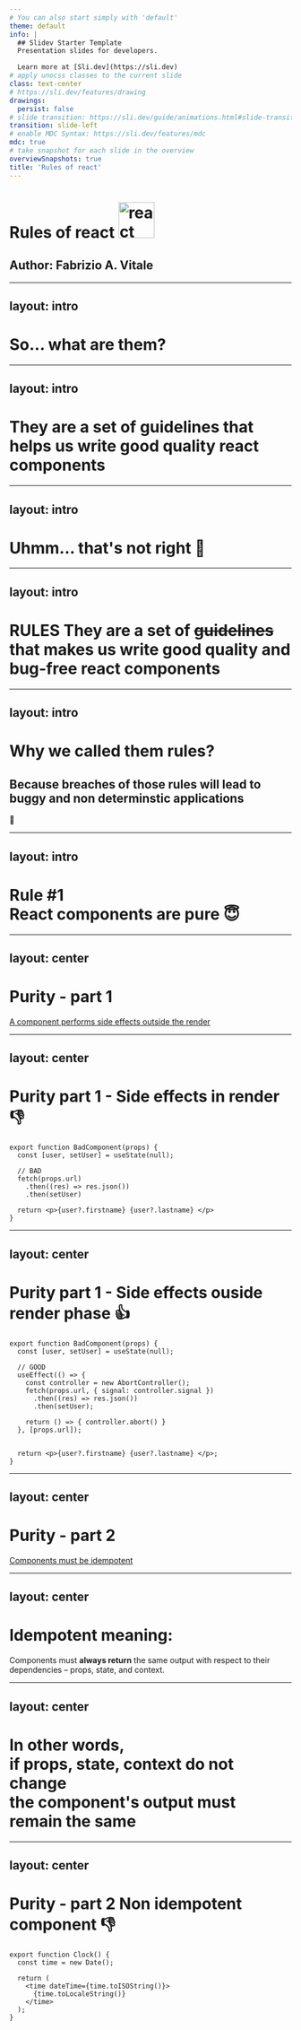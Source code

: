 ```yaml
---
# You can also start simply with 'default'
theme: default
info: |
  ## Slidev Starter Template
  Presentation slides for developers.

  Learn more at [Sli.dev](https://sli.dev)
# apply unocss classes to the current slide
class: text-center
# https://sli.dev/features/drawing
drawings:
  persist: false
# slide transition: https://sli.dev/guide/animations.html#slide-transitions
transition: slide-left
# enable MDC Syntax: https://sli.dev/features/mdc
mdc: true
# take snapshot for each slide in the overview
overviewSnapshots: true
title: 'Rules of react'
---
```


# Rules of react <img class="inline-block relative -top-1" width="64" height="64" alt="react logo" src="/media/react-logo-dark.svg">

<div class="fixed bottom-2 right-2">
<h2>Author: Fabrizio A. Vitale</h2>
</div>

---
layout: intro
---

# So... what are them?

---
layout: intro
---

<h1>They are a set of guidelines that helps us write good quality react components</h1>

---
layout: intro
---

# Uhmm... that's not right 🤔

---
layout: intro
---


<h1 class="relative"><strong class="absolute -top-16 right-54" style="rotate: -20deg;">RULES</strong> They are a set of <s>guidelines</s> that makes us write good quality and <strong>bug-free</strong> react components</h1>

---
layout: intro
---

# Why we called them rules?

## Because breaches of those rules will lead to buggy and non determinstic applications

<span class="text-8xl fixed bottom-2 right-2">🐛</span>

---
layout: intro
---

<h1>Rule #1 <br><v-click>React components are <strong>pure</strong> 😇</v-click></h1>

---
layout: center
---

# Purity - part 1

<a class="text-3xl" href="https://react.dev/reference/rules/components-and-hooks-must-be-pure#side-effects-must-run-outside-of-render">A component performs side effects outside the render</a>


---
layout: center
---

# Purity part 1 - Side effects in render 👎

```tsx
export function BadComponent(props) {
  const [user, setUser] = useState(null);
  
  // BAD
  fetch(props.url)
    .then((res) => res.json())
    .then(setUser)

  return <p>{user?.firstname} {user?.lastname} </p>
}
```

---
layout: center
---

# Purity part 1 - Side effects ouside render phase 👍

```tsx
export function BadComponent(props) {
  const [user, setUser] = useState(null);
  
  // GOOD
  useEffect(() => {
    const controller = new AbortController();
    fetch(props.url, { signal: controller.signal })
      .then((res) => res.json())
      .then(setUser);

    return () => { controller.abort() }
  }, [props.url]);


  return <p>{user?.firstname} {user?.lastname} </p>;
}
```

---
layout: center
---

# Purity - part 2

<a class="text-3xl" href="https://react.dev/reference/rules/components-and-hooks-must-be-pure#components-and-hooks-must-be-idempotent">Components must be idempotent</a>

---
layout: center
---

# Idempotent meaning:
<span class="text-3xl">Components must <strong>always return</strong> the same output with respect to their dependencies – props, state, and context.</span>

---
layout: center
---

<h1>In other words,  <br> if props, state, context do not change <br> the component's output must remain the same</h1>

---
layout: center
---

# Purity - part 2 Non idempotent component 👎

```tsx
export function Clock() {
  const time = new Date();

  return (
    <time dateTime={time.toISOString()}>
      {time.toLocaleString()}
    </time>
  );
}
```